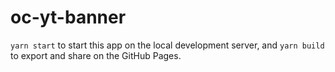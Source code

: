 # oc-yt-banner

`yarn start` to start this app on the local development server, and `yarn build` to export and share on the GitHub Pages.
